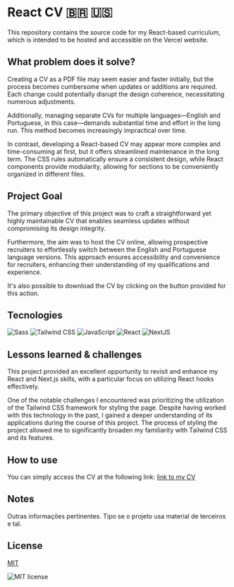 # React CV 🇧🇷 **🇺🇸**

This repository contains the source code for my React-based curriculum, which is intended to be hosted and accessible on the Vercel website.

## What problem does it solve?

Creating a CV as a PDF file may seem easier and faster initially, but the process becomes cumbersome when updates or additions are required. Each change could potentially disrupt the design coherence, necessitating numerous adjustments.

Additionally, managing separate CVs for multiple languages—English and Portuguese, in this case—demands substantial time and effort in the long run. This method becomes increasingly impractical over time.

In contrast, developing a React-based CV may appear more complex and time-consuming at first, but it offers streamlined maintenance in the long term. The CSS rules automatically ensure a consistent design, while React components provide modularity, allowing for sections to be conveniently organized in different files.

## Project Goal

The primary objective of this project was to craft a straightforward yet highly maintainable CV that enables seamless updates without compromising its design integrity.

Furthermore, the aim was to host the CV online, allowing prospective recruiters to effortlessly switch between the English and Portuguese language versions. This approach ensures accessibility and convenience for recruiters, enhancing their understanding of my qualifications and experience.

It's also possible to download the CV by clicking on the button provided for this action.

## Tecnologies

![Sass](https://img.shields.io/badge/SASS-%20?style=for-the-badge&logo=sass&logoColor=white&color=%23CF649B) ![Tailwind CSS](https://img.shields.io/badge/TAILWIND%20CSS-%20?style=for-the-badge&logo=tailwindcss&logoColor=white&color=%2338BDF8) ![JavaScript](https://img.shields.io/badge/JAVASCRIPT-%20?style=for-the-badge&logo=javascript&logoColor=black&color=%23EFD81E) ![React](https://img.shields.io/badge/REACT-%20?style=for-the-badge&logo=react&logoColor=white&color=%23149ECA) ![NextJS](https://img.shields.io/badge/NEXT.JS-%20?style=for-the-badge&logo=next.js&logoColor=white&color=black)

## Lessons learned & challenges

This project provided an excellent opportunity to revisit and enhance my React and Next.js skills, with a particular focus on utilizing React hooks effectively.

One of the notable challenges I encountered was prioritizing the utilization of the Tailwind CSS framework for styling the page. Despite having worked with this technology in the past, I gained a deeper understanding of its applications during the course of this project. The process of styling the project allowed me to significantly broaden my familiarity with Tailwind CSS and its features.

## How to use

You can simply access the CV at the following link: [link to my CV](https://cv-joaogomes.vercel.app/)

## Notes

Outras informações pertinentes. Tipo se o projeto usa material de terceiros e tal.

## **License**

[MIT](https://choosealicense.com/licenses/mit/)

![MIT license](<https://img.shields.io/badge/License-MIT-%20?link=https%3A%2F%2Fchoosealicense.com%2Flicenses%2Fmit%2F>)

